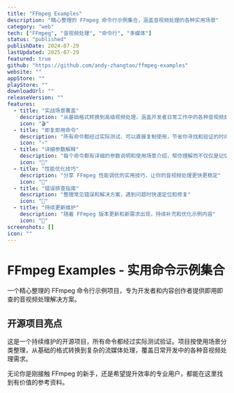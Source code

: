 ```yaml
---
title: "FFmpeg Examples"
description: "精心整理的 FFmpeg 命令行示例集合，涵盖音视频处理的各种实用场景"
category: "web"
tech: ["FFmpeg", "音视频处理", "命令行", "多媒体"]
status: "published"
publishDate: 2024-07-29
lastUpdated: 2025-07-29
featured: true
github: "https://github.com/andy-zhangtao/ffmpeg-examples"
website: ""
appStore: ""
playStore: ""
downloadUrl: ""
releaseVersion: ""
features:
  - title: "实战场景覆盖"
    description: "从基础格式转换到高级视频处理，涵盖开发者日常工作中的各种音视频处理需求"
    icon: "🎬"
  - title: "即复即用命令"
    description: "所有命令都经过实际测试，可以直接复制使用，节省你寻找和验证的时间"
    icon: "⚡"
  - title: "详细参数解释"
    description: "每个命令都有详细的参数说明和使用场景介绍，帮你理解而不仅仅是记忆"
    icon: "📖"
  - title: "性能优化技巧"
    description: "分享 FFmpeg 性能调优的实用技巧，让你的音视频处理更快更稳定"
    icon: "🚀"
  - title: "错误排查指南"
    description: "整理常见错误和解决方案，遇到问题时快速定位和修复"
    icon: "🔧"
  - title: "持续更新维护"
    description: "随着 FFmpeg 版本更新和新需求出现，持续补充和优化示例内容"
    icon: "🔄"
screenshots: []
icon: ""
---
```


# FFmpeg Examples - 实用命令示例集合

一个精心整理的 FFmpeg 命令行示例项目，专为开发者和内容创作者提供即用即查的音视频处理解决方案。

## 开源项目亮点

这是一个持续维护的开源项目，所有命令都经过实际测试验证。项目按使用场景分类整理，从基础的格式转换到复杂的流媒体处理，覆盖日常开发中的各种音视频处理需求。

无论你是刚接触 FFmpeg 的新手，还是希望提升效率的专业用户，都能在这里找到有价值的参考资料。